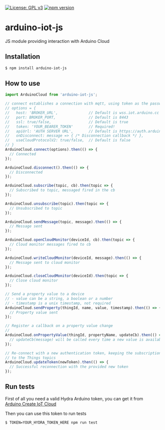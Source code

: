 [![License: GPL v3](https://img.shields.io/badge/License-GPL%20v3-blue.svg)](https://www.gnu.org/licenses/gpl-3.0)
[![npm version](https://badge.fury.io/js/arduino-iot-js.svg)](https://badge.fury.io/js/arduino-iot-js)

# arduino-iot-js

JS module providing interaction with Arduino Cloud

## Installation

```bash
$ npm install arduino-iot-js
```

## How to use
```javascript
import ArduinoCloud from 'arduino-iot-js';

// connect establishes a connection with mqtt, using token as the password
// options = {
//   host: 'BROKER_URL',              // Default is wss.iot.arduino.cc
//   port: BROKER_PORT,               // Default is 8443
//   ssl: true/false,                 // Default is true
//   token: 'YOUR_BEARER_TOKEN'       // Required!   
//   apiUrl: 'AUTH SERVER URL',       // Default is https://auth.arduino.cc
//   onDisconnect: message => { /* Disconnection callback */ },
//   useCloudProtocolV2: true/false,  // Default is false
// }
ArduinoCloud.connect(options).then(() => {
  // Connected
});

ArduinoCloud.disconnect().then(() => {
  // Disconnected
});

ArduinoCloud.subscribe(topic, cb).then(topic => {
  // Subscribed to topic, messaged fired in the cb
});

ArduinoCloud.unsubscribe(topic).then(topic => {
  // Unsubscribed to topic
});

ArduinoCloud.sendMessage(topic, message).then(() => {
  // Message sent
});

ArduinoCloud.openCloudMonitor(deviceId, cb).then(topic => {
  // Cloud monitor messages fired to cb
});

ArduinoCloud.writeCloudMonitor(deviceId, message).then(() => {
  // Message sent to cloud monitor
});

ArduinoCloud.closeCloudMonitor(deviceId).then(topic => {
  // Close cloud monitor
});

// Send a property value to a device
// - value can be a string, a boolean or a number
// - timestamp is a unix timestamp, not required
ArduinoCloud.sendProperty(thingId, name, value, timestamp).then(() => {
  // Property value sent
});

// Register a callback on a property value change
// 
ArduinoCloud.onPropertyValue(thingId, propertyName, updateCb).then(() => {
  // updateCb(message) will be called every time a new value is available. Value can be string, number, or a boolean depending on the property type
});

// Re-connect with a new authentication token, keeping the subscriptions
// to the Things topics
ArduinoCloud.updateToken(newToken).then(() => {
  // Successful reconnection with the provided new token
});

```

## Run tests
First of all you need a valid Hydra Arduino token, you can get it from [Arduino Create IoT Cloud](https://create.arduino.cc/cloud/)

Then you can use this token to run tests

```bash
$ TOKEN=YOUR_HYDRA_TOKEN_HERE npm run test
```
